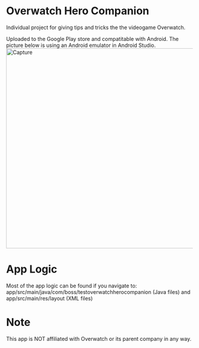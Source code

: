 # Overwatch Hero Companion
Individual project for giving tips and tricks the the videogame Overwatch.

Uploaded to the Google Play store and compatitable with Android.
The picture below is using an Android emulator in Android Studio.
<img width="539" alt="Capture" src="https://user-images.githubusercontent.com/76569535/173956846-59a6a614-3d6b-49b7-b133-36e8c4009ee0.PNG">

# App Logic

Most of the app logic can be found if you navigate to:
app/src/main/java/com/boss/testoverwatchherocompanion (Java files)
and
app/src/main/res/layout (XML files)

# Note
This app is NOT affiliated with Overwatch or its parent company in any way.

